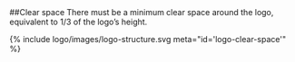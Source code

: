 <section id="logo-page-clear-space">
</section>
##Clear space
There must be a minimum clear space around the logo, equivalent to 1/3 of the logo’s height.

{% include logo/images/logo-structure.svg meta="id='logo-clear-space'" %}
